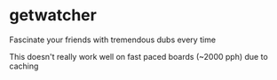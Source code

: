 # getwatcher
Fascinate your friends with tremendous dubs every time

This doesn't really work well on fast paced boards (~2000 pph) due to caching
